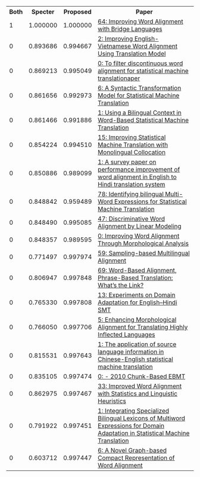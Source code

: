 <html><table><tr>
<th>Both</th>
<th>Specter</th>
<th>Proposed</th>
<th>Paper</th>
</tr>
<tr>
<td>1</td>
<td>1.000000</td>
<td>1.000000</td>
<td><a href="https://www.semanticscholar.org/paper/bbc2fa39d6dae734fcab063b8d490c4f6208d7f1">64: Improving Word Alignment with Bridge Languages</a></td>
</tr>
<tr>
<td>0</td>
<td>0.893686</td>
<td>0.994667</td>
<td><a href="https://www.semanticscholar.org/paper/c8e8be90386572b08ff8e1de19eb83a89b0b47fa">2: Improving English-Vietnamese Word Alignment Using Translation Model</a></td>
</tr>
<tr>
<td>0</td>
<td>0.869213</td>
<td>0.995049</td>
<td><a href="https://www.semanticscholar.org/paper/6233e78b713ffe53cfaf49bf0f71052f88274ced">0: To filter discontinuous word alignment for statistical machine translationaper</a></td>
</tr>
<tr>
<td>0</td>
<td>0.861656</td>
<td>0.992973</td>
<td><a href="https://www.semanticscholar.org/paper/6d3f002861d03dd10f70001a60ab267aa9e35e76">6: A Syntactic Transformation Model for Statistical Machine Translation</a></td>
</tr>
<tr>
<td>0</td>
<td>0.861466</td>
<td>0.991886</td>
<td><a href="https://www.semanticscholar.org/paper/1840213a04dd6038f298b985b5172d27c389c774">1: Using a Bilingual Context in Word-Based Statistical Machine Translation</a></td>
</tr>
<tr>
<td>0</td>
<td>0.854224</td>
<td>0.994510</td>
<td><a href="https://www.semanticscholar.org/paper/2a1d4d6e1fcd9c137938b5dccf46d7fdcb3af709">15: Improving Statistical Machine Translation with Monolingual Collocation</a></td>
</tr>
<tr>
<td>0</td>
<td>0.850886</td>
<td>0.989099</td>
<td><a href="https://www.semanticscholar.org/paper/00ae632e6ed5095ec783d64c3925a0962f1c4f62">1: A survey paper on performance improvement of word alignment in English to Hindi translation system</a></td>
</tr>
<tr>
<td>0</td>
<td>0.848842</td>
<td>0.959489</td>
<td><a href="https://www.semanticscholar.org/paper/5cfa6b5bcafba49dead69c889a27c03b8b3cb74a">78: Identifying bilingual Multi-Word Expressions for Statistical Machine Translation</a></td>
</tr>
<tr>
<td>0</td>
<td>0.848490</td>
<td>0.995085</td>
<td><a href="https://www.semanticscholar.org/paper/5245d7d59557134872b2f59270020ab4030da2b3">47: Discriminative Word Alignment by Linear Modeling</a></td>
</tr>
<tr>
<td>0</td>
<td>0.848357</td>
<td>0.989595</td>
<td><a href="https://www.semanticscholar.org/paper/ec609d15de0df1fddde5df5b9f4d32db1e8c1853">0: Improving Word Alignment Through Morphological Analysis</a></td>
</tr>
<tr>
<td>0</td>
<td>0.771497</td>
<td>0.997974</td>
<td><a href="https://www.semanticscholar.org/paper/43106527b89930e970fad5cf93d53c800fc9315c">59: Sampling-based Multilingual Alignment</a></td>
</tr>
<tr>
<td>0</td>
<td>0.806947</td>
<td>0.997848</td>
<td><a href="https://www.semanticscholar.org/paper/a8cd4009c4a2d92b49625179e0a35677ccb75606">69: Word-Based Alignment, Phrase-Based Translation: What’s the Link?</a></td>
</tr>
<tr>
<td>0</td>
<td>0.765330</td>
<td>0.997808</td>
<td><a href="https://www.semanticscholar.org/paper/cd5ef821232f99879808d484af9cb4fdf8f902a6">13: Experiments on Domain Adaptation for English–Hindi SMT</a></td>
</tr>
<tr>
<td>0</td>
<td>0.766050</td>
<td>0.997706</td>
<td><a href="https://www.semanticscholar.org/paper/ede85e879f39a55697bfc4e79a7ee67ed36d6b44">5: Enhancing Morphological Alignment for Translating Highly Inflected Languages</a></td>
</tr>
<tr>
<td>0</td>
<td>0.815531</td>
<td>0.997643</td>
<td><a href="https://www.semanticscholar.org/paper/12487154b10c90bee19b37b6da71c8981a18fd35">1: The application of source language information in Chinese-English statistical machine translation</a></td>
</tr>
<tr>
<td>0</td>
<td>0.835105</td>
<td>0.997474</td>
<td><a href="https://www.semanticscholar.org/paper/24937059526d26d49054950f9aded71b98524d3d">0: - 2010 Chunk-Based EBMT</a></td>
</tr>
<tr>
<td>0</td>
<td>0.862975</td>
<td>0.997467</td>
<td><a href="https://www.semanticscholar.org/paper/9e4acda231ca052623c8b9044bb907469f1b33c4">33: Improved Word Alignment with Statistics and Linguistic Heuristics</a></td>
</tr>
<tr>
<td>0</td>
<td>0.791922</td>
<td>0.997451</td>
<td><a href="https://www.semanticscholar.org/paper/6f05eb9420443f781d261492422cb5bd3d8b6746">1: Integrating Specialized Bilingual Lexicons of Multiword Expressions for Domain Adaptation in Statistical Machine Translation</a></td>
</tr>
<tr>
<td>0</td>
<td>0.603712</td>
<td>0.997447</td>
<td><a href="https://www.semanticscholar.org/paper/7f71441d9cf75c9eacb850608be890bb70c76227">6: A Novel Graph-based Compact Representation of Word Alignment</a></td>
</tr>
</table></html>
